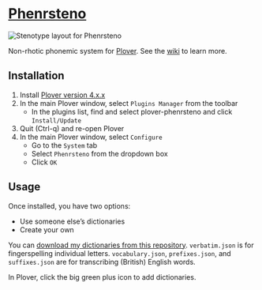 # [Phenrsteno](https://github.com/contrum/plover-phenrsteno/wiki)

![Stenotype layout for Phenrsteno](https://raw.githubusercontent.com/wiki/contrum/plover-phenrsteno/png/layout.png)

Non-rhotic phonemic system for [Plover](https://github.com/openstenoproject/plover). See the [wiki](https://github.com/contrum/plover-phenrsteno/wiki) to learn more.

## Installation

1.  Install [Plover version 4.x.x](https://github.com/openstenoproject/plover/releases)
2.  In the main Plover window, select `Plugins Manager` from the toolbar
      - In the plugins list, find and select plover-phenrsteno and click `Install/Update`
3.  Quit (Ctrl-q) and re-open Plover
4.  In the main Plover window, select `Configure`
      - Go to the `System` tab
      - Select `Phenrsteno` from the dropdown box
      - Click `OK`

## Usage

Once installed, you have two options:

  - Use someone else’s dictionaries
  - Create your own

You can [download my dictionaries from this repository](https://github.com/contrum/plover-phenrsteno/tree/master/json). `verbatim.json` is for fingerspelling individual letters. `vocabulary.json`, `prefixes.json`, and `suffixes.json` are for transcribing (British) English words.

In Plover, click the big green plus icon to add dictionaries.

